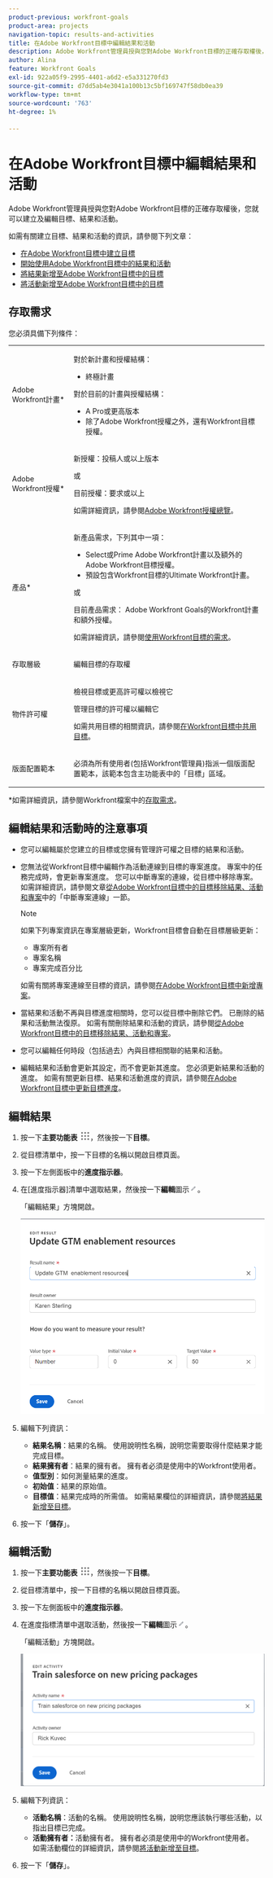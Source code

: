 ```yaml
---
product-previous: workfront-goals
product-area: projects
navigation-topic: results-and-activities
title: 在Adobe Workfront目標中編輯結果和活動
description: Adobe Workfront管理員授與您對Adobe Workfront目標的正確存取權後，您就可以建立及編輯目標、結果和活動。
author: Alina
feature: Workfront Goals
exl-id: 922a05f9-2995-4401-a6d2-e5a331270fd3
source-git-commit: d7dd5ab4e3041a100b13c5bf169747f58db0ea39
workflow-type: tm+mt
source-wordcount: '763'
ht-degree: 1%

---
```


# 在Adobe Workfront目標中編輯結果和活動

Adobe Workfront管理員授與您對Adobe Workfront目標的正確存取權後，您就可以建立及編輯目標、結果和活動。

如需有關建立目標、結果和活動的資訊，請參閱下列文章：

* [在Adobe Workfront目標中建立目標](../../workfront-goals/goal-management/create-goals.md)
* [開始使用Adobe Workfront目標中的結果和活動](../../workfront-goals/results-and-activities/get-started-with-results-and-activities.md)
* [將結果新增至Adobe Workfront目標中的目標](../../workfront-goals/results-and-activities/add-results-to-goals.md)
* [將活動新增至Adobe Workfront目標中的目標](../../workfront-goals/results-and-activities/add-activities-to-goals.md)

## 存取需求

您必須具備下列條件：

<table style="table-layout:auto">
<col>
</col>
<col>
</col>
<tbody>
 <tr> 
   <td role="rowheader">Adobe Workfront計畫*</td> 
   <td> 
   <p>對於新計畫和授權結構：
  <ul><li>終極計畫 </li></ul>
   </p>
<p>對於目前的計畫與授權結構： 
<ul><li> A Pro或更高版本 </li>
  <li>除了Adobe Workfront授權之外，還有Workfront目標授權。</li></ul></p>
   </td> 
  </tr>
 <tr>
 <td role="rowheader">Adobe Workfront授權*</td>
 <td>
 <p>新授權：投稿人或以上版本</p>
 或
 <p>目前授權：要求或以上</p> <p>如需詳細資訊，請參閱<a href="../../administration-and-setup/add-users/access-levels-and-object-permissions/wf-licenses.md" class="MCXref xref">Adobe Workfront授權總覽</a>。</p> </td>
 </tr>
 <tr>
 <td role="rowheader">產品*</td>
 <td>
 <p> 新產品需求，下列其中一項： </p>
<ul>
<li>Select或Prime Adobe Workfront計畫以及額外的Adobe Workfront目標授權。</li>
<li>預設包含Workfront目標的Ultimate Workfront計畫。 </li></ul>
 <p>或</p>
 <p>目前產品需求： Adobe Workfront Goals的Workfront計畫和額外授權。 </p> <p>如需詳細資訊，請參閱<a href="../../workfront-goals/goal-management/access-needed-for-wf-goals.md" class="MCXref xref">使用Workfront目標的需求</a>。 </p> </td>
 </tr>
 <tr>
 <td role="rowheader"><p>存取層級</p></td>
 <td> <p>編輯目標的存取權</p> </td>
 </tr>
 <tr data-mc-conditions="">
 <td role="rowheader">物件許可權</td>
 <td>
  <div>
  <p>檢視目標或更高許可權以檢視它</p>
  <p>管理目標的許可權以編輯它</p>
  <p>如需共用目標的相關資訊，請參閱<a href="../../workfront-goals/workfront-goals-settings/share-a-goal.md" class="MCXref xref">在Workfront目標中共用目標</a>。 </p>
  </div> </td>
 </tr>
 <tr>
   <td role="rowheader"><p>版面配置範本</p></td>
   <td> <p>必須為所有使用者(包括Workfront管理員)指派一個版面配置範本，該範本包含主功能表中的「目標」區域。 </p>  
</td>
  </tr>
</tbody>
</table>

*如需詳細資訊，請參閱Workfront檔案中的[存取需求](/help/quicksilver/administration-and-setup/add-users/access-levels-and-object-permissions/access-level-requirements-in-documentation.md)。

## 編輯結果和活動時的注意事項

<!--
According to Vazgen, access levels will add more considerations.)
-->

* 您可以編輯屬於您建立的目標或您擁有管理許可權之目標的結果和活動。
* 您無法從Workfront目標中編輯作為活動連線到目標的專案進度。 專案中的任務完成時，會更新專案進度。 您可以中斷專案的連線，從目標中移除專案。 如需詳細資訊，請參閱文章[從Adobe Workfront目標中的目標移除結果、活動和專案](../../workfront-goals/results-and-activities/remove-results-activities-from-goals.md)中的「中斷專案連線」一節。

  >[!NOTE]
  >
  >如果下列專案資訊在專案層級更新，Workfront目標會自動在目標層級更新：
  >
  >   
  >   
  >   * 專案所有者
  >   * 專案名稱
  >   * 專案完成百分比
  >   
  >   
  >如需有關將專案連線至目標的資訊，請參閱[在Adobe Workfront目標中新增專案](../../workfront-goals/results-and-activities/connect-projects-to-goals-overview.md)。

* 當結果和活動不再與目標進度相關時，您可以從目標中刪除它們。 已刪除的結果和活動無法復原。 如需有關刪除結果和活動的資訊，請參閱[從Adobe Workfront目標中的目標移除結果、活動和專案](../../workfront-goals/results-and-activities/remove-results-activities-from-goals.md)。
* 您可以編輯任何時段（包括過去）內與目標相關聯的結果和活動。
* 編輯結果和活動會更新其設定，而不會更新其進度。 您必須更新結果和活動的進度。 如需有關更新目標、結果和活動進度的資訊，請參閱[在Adobe Workfront目標中更新目標進度](../../workfront-goals/goal-review-and-workfront-goals-sections/check-in-goals.md)。

## 編輯結果

<!--
Editing results differs depending on which environment you use.

### Edit results in the Production environment

1. Go to the goal for which you want to edit a result and click the goal name to open the **Goal Details** panel.
1. Click **Results**.
1. Click the **gear icon** ![](assets/settings-gear-icon.png) to the right of the result you want to edit.

   ![](assets/results-gear-icon-options-350x85.png)

1. Click **Edit** to edit the following information:

   | Field |Description|
   |---|---|
   | Name |The name of the result. |
   | Owner |The owner of result.  |
   | Value |How you measure the progress of the result. |
   | Initial |The original value of the result. |
   | Target |The desired value when the result is completed. |

1. Click **Save**.
-->


1. 按一下&#x200B;**主要功能表** ![](assets/main-menu-icon.png)，然後按一下&#x200B;**目標**。
1. 從目標清單中，按一下目標的名稱以開啟目標頁面。
1. 按一下左側面板中的&#x200B;**進度指示器**。
1. 在[進度指示器]清單中選取結果，然後按一下&#x200B;**編輯**&#x200B;圖示![](assets/edit-icon.png)。

   「編輯結果」方塊開啟。

   ![](assets/edit-result-box-unshimmed.png)

1. 編輯下列資訊：
   * **結果名稱**：結果的名稱。 使用說明性名稱，說明您需要取得什麼結果才能完成目標。
   * **結果擁有者**：結果的擁有者。 擁有者必須是使用中的Workfront使用者。
   * **值型別**：如何測量結果的進度。
   * **初始值**：結果的原始值。
   * **目標值**：結果完成時的所需值。
如需結果欄位的詳細資訊，請參閱[將結果新增至目標](../results-and-activities/add-results-to-goals.md)。
1. 按一下「**儲存**」。

## 編輯活動

<!--
Editing activities differs depending on which environment you use.

### Edit activities in the Production environment

>[!TIP]
>
>You cannot edit the Activity Type after you saved an activity on a goal.

1. Go to the goal for which you want to edit an activity and click the goal name to open the **Goal Details** panel.
1. Click **Activities**.
1. Click the **gear icon** ![](assets/settings-gear-icon.png) to the right of the activity you want to edit .

   ![](assets/activities-gear-icon-options-350x84.png)

1. Click **Edit** to edit the following information:

   | Field |Description |
   |---|---|
   | Name |The name of the activity. |
   | Owner |The owner of activity.  |

1. Click **Save**.
-->

1. 按一下&#x200B;**主要功能表** ![](assets/main-menu-icon.png)，然後按一下&#x200B;**目標**。
1. 從目標清單中，按一下目標的名稱以開啟目標頁面。
1. 按一下左側面板中的&#x200B;**進度指示器**。
1. 在進度指標清單中選取活動，然後按一下&#x200B;**編輯**&#x200B;圖示![](assets/edit-icon.png)。

   「編輯活動」方塊開啟。

   ![](assets/edit-activity-box-unshimmed.png)

1. 編輯下列資訊：
   * **活動名稱**：活動的名稱。 使用說明性名稱，說明您應該執行哪些活動，以指出目標已完成。
   * **活動擁有者：**&#x200B;活動擁有者。 擁有者必須是使用中的Workfront使用者。\
     如需活動欄位的詳細資訊，請參閱[將活動新增至目標](../results-and-activities/add-activities-to-goals.md)。
1. 按一下「**儲存**」。


